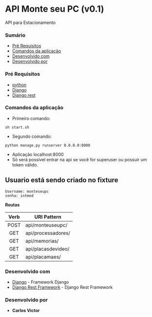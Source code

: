 #  API Monte seu PC (v0.1)

API para Estacionamento
### Sumário
+ [Pré Requisitos](#pré-requisitos)
+ [Comandos da aplicação](#comandos-da-aplicação)
+ [Desenvolvido com](#desenvolvido-com)
+ [Desenvolvido por](#desenvolvido-por)
 
### Pré Requisitos
+ [python](https://docs.docker.com/compose/)
+ [Django](https://docs.docker.com/compose/)
+ [Django rest](https://www.django-rest-framework.org/)

### Comandos da aplicação
- Primeiro comando:
```
sh start.sh
``` 
- Segundo comando:
```
python manage.py runserver 0.0.0.0:8000
```
- Aplicação localhost:8000
- Só será possivel entrar na api se você for superuser ou possuir um token válido.

## Usuario está sendo criado no fixture
```
Username: monteseupc
senha: intmed
```
**Routas**

|Verb  |URI Pattern              
:----:|-------------------------|
| POST |api/monteuseupc/             
| GET  |api/processadores/          
| GET  |api/memorias/               
| GET  |api/placasdevideo/          
| GET  |api/placamaes/


### Desenvolvido com
+ [Django](https://docs.djangoproject.com/en/3.0/) - Framework Django
+ [Django Rest Framework](https://www.django-rest-framework.org/) - Django Rest Framework

### Desenvolvido por
+ **Carlos Victor** 